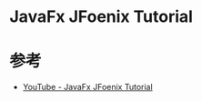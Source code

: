 # JavaFx JFoenix Tutorial



# 参考
* [YouTube - JavaFx JFoenix Tutorial](https://www.youtube.com/watch?v=22QlOj6JVe4&list=PLhs1urmduZ29LNYi_MaoU60JemQ6Aei6A)
